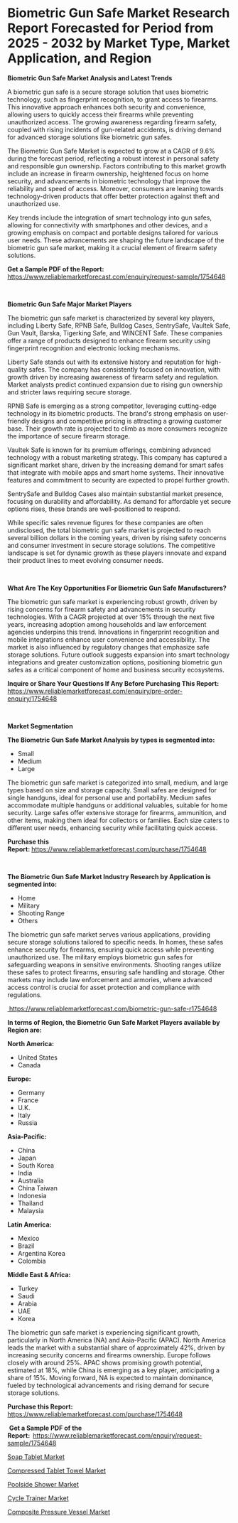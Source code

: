 <p><h1>Biometric Gun Safe Market Research Report Forecasted for Period from 2025 -  2032 by Market Type, Market Application, and Region</h1></p><p><strong>Biometric Gun Safe Market Analysis and Latest Trends</strong></p>
<p><p>A biometric gun safe is a secure storage solution that uses biometric technology, such as fingerprint recognition, to grant access to firearms. This innovative approach enhances both security and convenience, allowing users to quickly access their firearms while preventing unauthorized access. The growing awareness regarding firearm safety, coupled with rising incidents of gun-related accidents, is driving demand for advanced storage solutions like biometric gun safes.</p><p>The Biometric Gun Safe Market is expected to grow at a CAGR of 9.6% during the forecast period, reflecting a robust interest in personal safety and responsible gun ownership. Factors contributing to this market growth include an increase in firearm ownership, heightened focus on home security, and advancements in biometric technology that improve the reliability and speed of access. Moreover, consumers are leaning towards technology-driven products that offer better protection against theft and unauthorized use. </p><p>Key trends include the integration of smart technology into gun safes, allowing for connectivity with smartphones and other devices, and a growing emphasis on compact and portable designs tailored for various user needs. These advancements are shaping the future landscape of the biometric gun safe market, making it a crucial element of firearm safety solutions.</p></p>
<p><strong>Get a Sample PDF of the Report:&nbsp;</strong> <a href="https://www.reliablemarketforecast.com/enquiry/request-sample/1754648?utm_campaign=1899&utm_medium=2&utm_source=Github&utm_content=ia&utm_term=04042025&utm_id=biometric-gun-safe">https://www.reliablemarketforecast.com/enquiry/request-sample/1754648</a></p>
<p>&nbsp;</p>
<p><strong>Biometric Gun Safe Major Market Players</strong></p>
<p><p>The biometric gun safe market is characterized by several key players, including Liberty Safe, RPNB Safe, Bulldog Cases, SentrySafe, Vaultek Safe, Gun Vault, Barska, Tigerking Safe, and WINCENT Safe. These companies offer a range of products designed to enhance firearm security using fingerprint recognition and electronic locking mechanisms.</p><p>Liberty Safe stands out with its extensive history and reputation for high-quality safes. The company has consistently focused on innovation, with growth driven by increasing awareness of firearm safety and regulation. Market analysts predict continued expansion due to rising gun ownership and stricter laws requiring secure storage.</p><p>RPNB Safe is emerging as a strong competitor, leveraging cutting-edge technology in its biometric products. The brand's strong emphasis on user-friendly designs and competitive pricing is attracting a growing customer base. Their growth rate is projected to climb as more consumers recognize the importance of secure firearm storage.</p><p>Vaultek Safe is known for its premium offerings, combining advanced technology with a robust marketing strategy. This company has captured a significant market share, driven by the increasing demand for smart safes that integrate with mobile apps and smart home systems. Their innovative features and commitment to security are expected to propel further growth.</p><p>SentrySafe and Bulldog Cases also maintain substantial market presence, focusing on durability and affordability. As demand for affordable yet secure options rises, these brands are well-positioned to respond.</p><p>While specific sales revenue figures for these companies are often undisclosed, the total biometric gun safe market is projected to reach several billion dollars in the coming years, driven by rising safety concerns and consumer investment in secure storage solutions. The competitive landscape is set for dynamic growth as these players innovate and expand their product lines to meet evolving consumer needs.</p></p>
<p>&nbsp;</p>
<p><strong>What Are The Key Opportunities For Biometric Gun Safe Manufacturers?</strong></p>
<p><p>The biometric gun safe market is experiencing robust growth, driven by rising concerns for firearm safety and advancements in security technologies. With a CAGR projected at over 15% through the next five years, increasing adoption among households and law enforcement agencies underpins this trend. Innovations in fingerprint recognition and mobile integrations enhance user convenience and accessibility. The market is also influenced by regulatory changes that emphasize safe storage solutions. Future outlook suggests expansion into smart technology integrations and greater customization options, positioning biometric gun safes as a critical component of home and business security ecosystems.</p></p>
<p><strong>Inquire or Share Your Questions If Any Before Purchasing This Report:</strong> <a href="https://www.reliablemarketforecast.com/enquiry/pre-order-enquiry/1754648?utm_campaign=1899&utm_medium=2&utm_source=Github&utm_content=ia&utm_term=04042025&utm_id=biometric-gun-safe">https://www.reliablemarketforecast.com/enquiry/pre-order-enquiry/1754648</a></p>
<p>&nbsp;</p>
<p><strong>Market Segmentation</strong></p>
<p><strong>The Biometric Gun Safe Market Analysis by types is segmented into:</strong></p>
<p><ul><li>Small</li><li>Medium</li><li>Large</li></ul></p>
<p><p>The biometric gun safe market is categorized into small, medium, and large types based on size and storage capacity. Small safes are designed for single handguns, ideal for personal use and portability. Medium safes accommodate multiple handguns or additional valuables, suitable for home security. Large safes offer extensive storage for firearms, ammunition, and other items, making them ideal for collectors or families. Each size caters to different user needs, enhancing security while facilitating quick access.</p></p>
<p><strong>Purchase this Report:&nbsp;</strong><a href="https://www.reliablemarketforecast.com/purchase/1754648?utm_campaign=1899&utm_medium=2&utm_source=Github&utm_content=ia&utm_term=04042025&utm_id=biometric-gun-safe">https://www.reliablemarketforecast.com/purchase/1754648</a></p>
<p>&nbsp;</p>
<p><strong>The Biometric Gun Safe Market Industry Research by Application is segmented into:</strong></p>
<p><ul><li>Home</li><li>Military</li><li>Shooting Range</li><li>Others</li></ul></p>
<p><p>The biometric gun safe market serves various applications, providing secure storage solutions tailored to specific needs. In homes, these safes enhance security for firearms, ensuring quick access while preventing unauthorized use. The military employs biometric gun safes for safeguarding weapons in sensitive environments. Shooting ranges utilize these safes to protect firearms, ensuring safe handling and storage. Other markets may include law enforcement and armories, where advanced access control is crucial for asset protection and compliance with regulations.</p></p>
<p><a href="https://www.reliablemarketforecast.com/biometric-gun-safe-r1754648?utm_campaign=1899&utm_medium=2&utm_source=Github&utm_content=ia&utm_term=04042025&utm_id=biometric-gun-safe">&nbsp;https://www.reliablemarketforecast.com/biometric-gun-safe-r1754648</a></p>
<p><strong>In terms of Region, the Biometric Gun Safe Market Players available by Region are:</strong></p>
<p>
    <p> <strong> North America: </strong>
        <ul>
            <li>United States</li>
            <li>Canada</li>
        </ul>
        </p> 
    <p> <strong> Europe: </strong>
        <ul>
            <li>Germany</li>
            <li>France</li>
            <li>U.K.</li>
            <li>Italy</li>
            <li>Russia</li>
        </ul>
        </p> 
    <p> <strong> Asia-Pacific: </strong>
        <ul>
            <li>China</li>
            <li>Japan</li>
            <li>South Korea</li>
            <li>India</li>
            <li>Australia</li>
            <li>China Taiwan</li>
            <li>Indonesia</li>
            <li>Thailand</li>
            <li>Malaysia</li>
        </ul>
        </p> 
    <p> <strong> Latin America: </strong>
        <ul>
            <li>Mexico</li>
            <li>Brazil</li>
            <li>Argentina Korea</li>
            <li>Colombia</li>
        </ul>
        </p> 
    <p> <strong> Middle East & Africa: </strong>
        <ul>
            <li>Turkey</li>
            <li>Saudi</li>
            <li>Arabia</li>
            <li>UAE</li>
            <li>Korea</li>
        </ul>
    </p>
    </p>
<p><p>The biometric gun safe market is experiencing significant growth, particularly in North America (NA) and Asia-Pacific (APAC). North America leads the market with a substantial share of approximately 42%, driven by increasing security concerns and firearms ownership. Europe follows closely with around 25%. APAC shows promising growth potential, estimated at 18%, while China is emerging as a key player, anticipating a share of 15%. Moving forward, NA is expected to maintain dominance, fueled by technological advancements and rising demand for secure storage solutions.</p></p>
<p><strong>Purchase this Report: </strong><a href="https://www.reliablemarketforecast.com/purchase/1754648?utm_campaign=1899&utm_medium=2&utm_source=Github&utm_content=ia&utm_term=04042025&utm_id=biometric-gun-safe">https://www.reliablemarketforecast.com/purchase/1754648</a></p>
<p>&nbsp;<strong>Get a Sample PDF of the Report:&nbsp;&nbsp;</strong><a href="https://www.reliablemarketforecast.com/enquiry/request-sample/1754648?utm_campaign=1899&utm_medium=2&utm_source=Github&utm_content=ia&utm_term=04042025&utm_id=biometric-gun-safe">https://www.reliablemarketforecast.com/enquiry/request-sample/1754648</a></p>
<p><strong></strong></p>
<p><p><a href="https://github.com/sahoolipko6f/Market-Research-Report-List-1/blob/main/soap-tablet-market.md?utm_campaign=1899&utm_medium=2&utm_source=Github&utm_content=ia&utm_term=04042025&utm_id=biometric-gun-safe">Soap Tablet Market</a></p><p><a href="https://github.com/ranewknaller/Market-Research-Report-List-1/blob/main/compressed-tablet-towel-market.md?utm_campaign=1899&utm_medium=2&utm_source=Github&utm_content=ia&utm_term=04042025&utm_id=biometric-gun-safe">Compressed Tablet Towel Market</a></p><p><a href="https://github.com/rogetspate12/Market-Research-Report-List-1/blob/main/poolside-shower-market.md?utm_campaign=1899&utm_medium=2&utm_source=Github&utm_content=ia&utm_term=04042025&utm_id=biometric-gun-safe">Poolside Shower Market</a></p><p><a href="https://github.com/nxauwedaroui2/Market-Research-Report-List-1/blob/main/cycle-trainer-market.md?utm_campaign=1899&utm_medium=2&utm_source=Github&utm_content=ia&utm_term=04042025&utm_id=biometric-gun-safe">Cycle Trainer Market</a></p><p><a href="https://github.com/iontahoehlct/Market-Research-Report-List-1/blob/main/composite-pressure-vessel-market.md?utm_campaign=1899&utm_medium=2&utm_source=Github&utm_content=ia&utm_term=04042025&utm_id=biometric-gun-safe">Composite Pressure Vessel Market</a></p></p>
